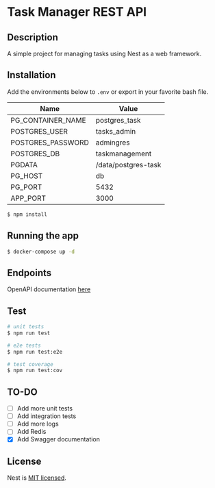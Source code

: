 # Task Manager REST API

## Description

A simple project for managing tasks using Nest as a web framework.

## Installation

Add the environments below to `.env` or export in your favorite bash file.

| Name              | Value               |
|-------------------|---------------------|
| PG_CONTAINER_NAME | postgres_task       |
| POSTGRES_USER     | tasks_admin         |
| POSTGRES_PASSWORD | admingres           |
| POSTGRES_DB       | taskmanagement      |
| PGDATA            | /data/postgres-task |
| PG_HOST           | db                  |
| PG_PORT           | 5432                |
| APP_PORT          | 3000                |


```bash
$ npm install
```

## Running the app

```bash
$ docker-compose up -d
```

## Endpoints

OpenAPI documentation [here](./swagger-api.yaml)

## Test

```bash
# unit tests
$ npm run test

# e2e tests
$ npm run test:e2e

# test coverage
$ npm run test:cov
```

## TO-DO

- [ ] Add more unit tests
- [ ] Add integration tests
- [ ] Add more logs
- [ ] Add Redis
- [x] Add Swagger documentation

## License

Nest is [MIT licensed](LICENSE).
